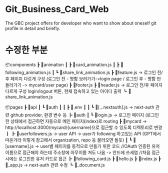 # Git_Business_Card_Web
The GBC project offers for developer who want to show about oneself git profile in detail and briefly.

# 수정한 부분
📦components
 ┣ 📂animation
 ┃ ┣ 📜card_animation.js
 ┃ ┣ 📜following_animation.js
 ┃ ┗ 📜share_link_animation.js
 ┣ 📜feature.js -> 로그인 전/후 페이지 다르게 구성 (로그인 전 - 명함 보러가기->login page / 로그인 후 - 명함 만들러가기 -> mycard/user page)
 ┣ 📜footer.js
 ┣ 📜header.js -> 로그인 전/후 페이지 다르게 구성 login/logout 버튼, 현재 접속하고 있는 아이디 출력
 ┗ 📜share_link_animation.js

📦pages
 ┣ 📂api
 ┃ ┗ 📂auth
 ┃ ┃ ┣ 📜.env
 ┃ ┃ ┗ 📜[...nextauth].js -> next-auth 관련 github provider, 환경 변수 등
 ┣ 📂auth
 ┃ ┗ 📜login.js -> 로그인 페이지 (로그인 한 상태에서 접근하면 자동으로 메인 페이지(index)로 routing
 ┣ 📂mycard -> http://localhost:3000/mycard/{username}으로 접근할 수 있도록 디렉토리로 변경
 ┃ ┣ 📜userfollowers.js -> user API -> user가 following 하고있는 API (GPT에서 따온거라 이렇게 참고해서 organization, repo 등 불러오면 될듯)
 ┃ ┗ 📜[username].js -> user별 페이지를 동적으로 만들기 위한 코드 //OAuth 인증된 유저이름으로 접근해야 하는데 주소창에 아무이름 쳐도 나옴 -> 안드에 쓰세염
                        //처음 접근시에는 로그인한 유저 카드로 접근
 ┣ 📜following_card.js
 ┣ 📜hello.js
 ┣ 📜index.js
 ┣ 📜_app.js -> next-auth 관련 수정
 ┗ 📜_document.js
